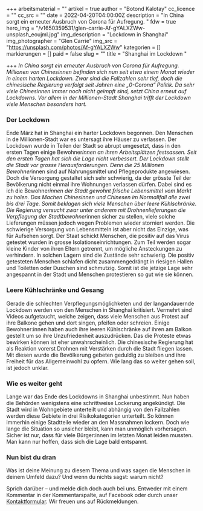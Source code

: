 +++
arbeitsmaterial = ""
artikel = true
author = "Botond Kalotay"
cc_licence = ""
cc_src = ""
date = 2022-04-20T04:00:00Z
description = "In China sorgt ein erneuter Ausbruch von Corona für Aufregung. "
fdw = true
hero_img = "/v1650359531/glen-carrie-Af-gYALXZWw-unsplash_eoujml.jpg"
img_description = "Lockdown in Shanghai"
img_photographer = "Glen Carrie"
img_src = "https://unsplash.com/photos/Af-gYALXZWw"
kategorien = []
markierungen = []
paid = false
slug = ""
title = "Shanghai im Lockdown "

+++
_In China sorgt ein erneuter Ausbruch von Corona für Aufregung. Millionen von Chines*innen befinden sich nun seit etwa einem Monat wieder in einem harten Lockdown. Zwar sind die Fallzahlen sehr tief, doch die chinesische Regierung verfolgt seit Jahren eine „0-Corona“ Politik. Da sehr viele Chines*innen immer noch nicht geimpft sind, setzt China erneut auf Lockdowns. Vor allem in der Millionen-Stadt Shanghai trifft der Lockdown viele Menschen besonders hart._

### Der Lockdown

Ende März hat in Shanghai ein harter Lockdown begonnen. Den Menschen in de Millionen-Stadt war es untersagt ihre Häuser zu verlassen. Der Lockdown wurde in Teilen der Stadt so abrupt umgesetzt, dass in den ersten Tagen einige Bewohner*innen an ihren Arbeitsplätzen festsassen. Seit den ersten Tagen hat sich die Lage nicht verbessert. Der Lockdown stellt die Stadt vor grosse Herausforderungen. Denn die 25 Millionen Bewohner*innen sind auf Nahrungsmittel und Pflegeprodukte angewiesen. Doch die Versorgung gestaltet sich sehr schwierig, da der grösste Teil der Bevölkerung nicht einmal ihre Wohnungen verlassen dürfen. Dabei sind es ich die Bewohner*innen der Stadt gewohnt frische Lebensmittel vom Markt zu holen. Das Machen Chinesinnen und Chinesen im Normallfall alle zwei bis drei Tage. Somit beklagen sich viele Menschen über leere Kühlschränke. Die Regierung versucht zwar unter anderem mit Drohnenlieferungen die Verpflegung der Stadtbewohner*innen sicher zu stellen, viele solche Lieferungen müssen jedoch wegen Problemen wieder storniert werden. Die schwierige Versorgung von Lebensmitteln ist aber nicht das Einzige, was für Aufsehen sorgt. Der Staat schickt Menschen, die positiv auf das Virus getestet wurden in grosse Isolationseinrichtungen. Zum Teil werden sogar kleine Kinder von ihren Eltern getrennt, um mögliche Ansteckungen zu verhindern. In solchen Lagern sind die Zustände sehr schwierig. Die positiv getesteten Menschen schlafen dicht zusammengedrängt in riesigen Hallen und Toiletten oder Duschen sind schmutzig. Somit ist die jetzige Lage sehr angespannt in der Stadt und Menschen protestieren so gut wie sie können.

### Leere Kühlschränke und Gesang

Gerade die schlechten Verpflegungsmöglichketen und der langandauernde Lockdown werden von den Menschen in Shanghai kritisiert. Vermehrt sind Videos aufgetaucht, welche zeigen, dass viele Menschen aus Protest auf ihre Balkone gehen und dort singen, pfeifen oder schreien. Einige Bewohner:innen haben auch ihre leeren Kühlschränke auf ihren am Balkon gestellt um so ihre Unzufriedenheit auszudrücken. Das die Proteste etwas bewirken können ist eher unwahrscheinlich. Die chinesische Regierung hat als Reaktion vorerst Drohnen mit Verstärken durch die Stadt fliegen lassen. Mit diesen wurde die Bevölkerung gebeten geduldig zu bleiben und ihre Freiheit für das Allgemeinwohl zu opfern. Wie lang das so weiter gehen soll, ist jedoch unklar.

### Wie es weiter geht

Lange war das Ende des Lockdowns in Shanghai unbestimmt. Nun haben die Behörden wenigstens eine schrittweise Lockerung angekündigt. Die Stadt wird in Wohngebiete unterteilt und abhängig von den Fallzahlen werden diese Gebiete in drei Risikokategorien unterteilt. So können immerhin einige Stadtteile wieder an den Massnahmen lockern. Doch wie lange die Situation so unsicher bleibt, kann man unmöglich vorhersagen. Sicher ist nur, dass für viele Bürger:innen im letzten Monat leiden mussten. Man kann nur hoffen, dass sich die Lage bald entspannt.

### Nun bist du dran

Was ist deine Meinung zu diesem Thema und was sagen die Menschen in deinem Umfeld dazu? Und wenn du nichts sagst: warum nicht?

Sprich darüber – und melde dich doch auch bei uns. Entweder mit einem Kommentar in der Kommentarspalte, auf Facebook oder durch unser [Kontaktformular](https://www.chinderzytig.ch/kontakt/). Wir freuen uns auf Rückmeldungen.